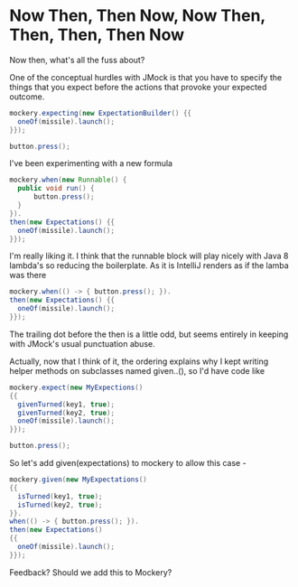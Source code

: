 Now Then, Then Now, Now Then, Then, Then, Then Now
==================================================

Now then, what's all the fuss about?

One of the conceptual hurdles with JMock is that you have to specify the things that you expect before the actions that provoke your expected outcome.

```java
mockery.expecting(new ExpectationBuilder() {{
  oneOf(missile).launch();
}});

button.press();
```

I've been experimenting with a new formula

```java
mockery.when(new Runnable() {
  public void run() {
      button.press();
  }
}).
then(new Expectations() {{
  oneOf(missile).launch();
}});
```

I'm really liking it. I think that the runnable block will play nicely with Java 8 lambda's so reducing the boilerplate. As it is IntelliJ renders as if the lamba was there

```java
mockery.when(() -> { button.press(); }).
then(new Expectations() {{
  oneOf(missile).launch();
}});
```

The trailing dot before the then is a little odd, but seems entirely in keeping with JMock's usual punctuation abuse.

Actually, now that I think of it, the ordering explains why I kept writing helper methods on subclasses named given..(), so I'd have code  like

```java
mockery.expect(new MyExpections()
{{
  givenTurned(key1, true);
  givenTurned(key2, true);
  oneOf(missile).launch();
}});

button.press();
```

So let's add given(expectations) to mockery to allow this case -

```java
mockery.given(new MyExpectations()
{{
  isTurned(key1, true);
  isTurned(key2, true);
}}.
when(() -> { button.press(); }).
then(new Expectations()
{{
  oneOf(missile).launch();
}});
```

Feedback? Should we add this to Mockery?
